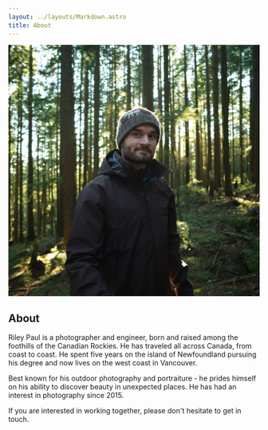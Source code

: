 ```yaml
---
layout: ../layouts/Markdown.astro
title: About
---
```


![profile](../assets/profile.jpg)

## About

Riley Paul is a photographer and engineer, born and raised among the foothills of the Canadian Rockies. He has traveled all across Canada, from coast to coast. He spent five years on the island of Newfoundland pursuing his degree and now lives on the west coast in Vancouver.

Best known for his outdoor photography and portraiture - he prides himself on his ability to discover beauty in unexpected places. He has had an interest in photography since 2015.

If you are interested in working together, please don't hesitate to get in touch.
